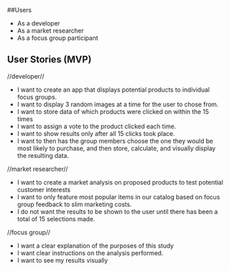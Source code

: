 ##Users
- As a developer
- As a market researcher
- As a focus group participant


## User Stories (MVP)
//developer//
 - I want to create an app that displays potential products to individual focus groups.
 - I want to display 3 random images at a time for the user to chose from.
 - I want to store data of which products were clicked on within the 15 times
 - I want to assign a vote to the product clicked each time.
 - I want to show results only after all 15 clicks took place.
 - I want to then has the group members choose the one they would be most likely to purchase, and then store, calculate, and visually display the resulting data.

//market researcher//
 - I want to create a market analysis on proposed products to test potential customer interests
 - I want to only feature most popular items in our catalog based on focus group feedback to slim marketing costs.
 - I do not want the results to be shown to the user until there has been a total of 15 selections made.

//focus group//
 - I want a clear explanation of the purposes of this study
 - I want clear instructions on the analysis performed.
 - I want to see my results visually
